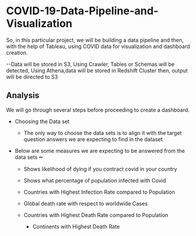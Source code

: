 # COVID-19-Data-Pipeline-and-Visualization
So, in this particular project, we will be building a data pipeline and then, with the help of Tableau, using COVID data for visualization and dashboard creation.

--Data will be stored in S3, Using Crawler, Tables or Schemas will be detected, Using Athena,data will be stored in Redshift Cluster then, output will be directed to S3



## Analysis

We will go through several steps before proceeding to create a dashboard.

- Choosing the Data set
    - The only way to choose the data sets is to align it with the target question answers we are expecting to find in the dataset
- Below are some measures we are expecting to be answered from the data sets ➖

    - Shows likelihood of dying if you contract covid in your country
   
    
   - Shows what percentage of population infected with Covid
   
   
   - Countries with Highest Infection Rate compared to Population
   
   
   - Global death rate with respect to worldwide Cases
   
   
   - Countries with Highest Death Rate compared to Population
     - Continents with Highest Death Rate
